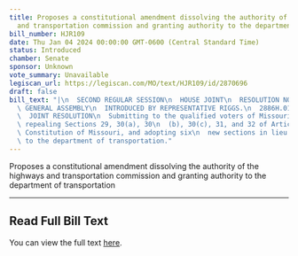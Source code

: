 ```yaml
---
title: Proposes a constitutional amendment dissolving the authority of the highways
  and transportation commission and granting authority to the department of transportation
bill_number: HJR109
date: Thu Jan 04 2024 00:00:00 GMT-0600 (Central Standard Time)
status: Introduced
chamber: Senate
sponsor: Unknown
vote_summary: Unavailable
legiscan_url: https://legiscan.com/MO/text/HJR109/id/2870696
draft: false
bill_text: "|\n  SECOND REGULAR SESSION\n  HOUSE JOINT\n  RESOLUTION NO. 109\n  102ND\
  \ GENERAL ASSEMBLY\n  INTRODUCED BY REPRESENTATIVE RIGGS.\n  2886H.01I DANARADEMANMILLER,ChiefClerk\n\
  \  JOINT RESOLUTION\n  Submitting to the qualified voters of Missouri an amendment\
  \ repealing Sections 29, 30(a), 30\n  (b), 30(c), 31, and 32 of Article IV of the\
  \ Constitution of Missouri, and adopting six\n  new sections in lieu thereof relating\
  \ to the department of transportation."
---
```

Proposes a constitutional amendment dissolving the authority of the highways and transportation commission and granting authority to the department of transportation

---

## Read Full Bill Text

You can view the full text [here](https://legiscan.com/MO/text/HJR109/id/2870696).
